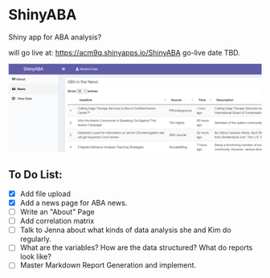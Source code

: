 # ShinyABA
Shiny app for ABA analysis?

will go live at: https://acm9q.shinyapps.io/ShinyABA 
go-live date TBD. 



![The News Page of the App](https://github.com/McCartneyAC/ShinyABA/blob/main/useage.png?raw=true)


## To Do List:

- [X] Add file upload
- [X] Add a news page for ABA news. 
- [ ] Write an "About" Page
- [ ] Add correlation matrix
- [ ] Talk to Jenna about what kinds of data analysis she and Kim do regularly. 
- [ ] What are the variables? How are the data structured? What do reports look like?
- [ ] Master Markdown Report Generation and implement. 
